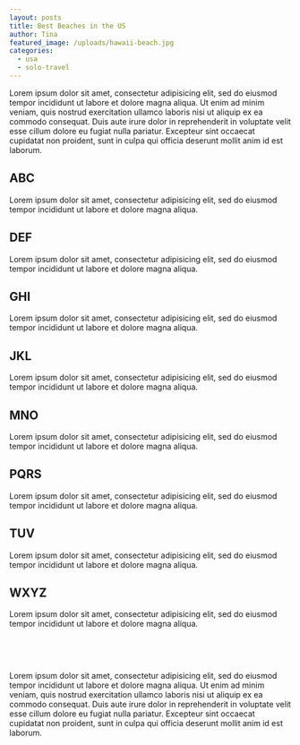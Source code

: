 ```yaml
---
layout: posts
title: Best Beaches in the US
author: Tina
featured_image: /uploads/hawaii-beach.jpg
categories:
  - usa
  - solo-travel
---
```



Lorem ipsum dolor sit amet, consectetur adipisicing elit, sed do eiusmod tempor incididunt ut labore et dolore magna aliqua. Ut enim ad minim veniam, quis nostrud exercitation ullamco laboris nisi ut aliquip ex ea commodo consequat. Duis aute irure dolor in reprehenderit in voluptate velit esse cillum dolore eu fugiat nulla pariatur. Excepteur sint occaecat cupidatat non proident, sunt in culpa qui officia deserunt mollit anim id est laborum.

## ABC

Lorem ipsum dolor sit amet, consectetur adipisicing elit, sed do eiusmod tempor incididunt ut labore et dolore magna aliqua.

## DEF

Lorem ipsum dolor sit amet, consectetur adipisicing elit, sed do eiusmod tempor incididunt ut labore et dolore magna aliqua.

## GHI

Lorem ipsum dolor sit amet, consectetur adipisicing elit, sed do eiusmod tempor incididunt ut labore et dolore magna aliqua.

## JKL

Lorem ipsum dolor sit amet, consectetur adipisicing elit, sed do eiusmod tempor incididunt ut labore et dolore magna aliqua.

## MNO

Lorem ipsum dolor sit amet, consectetur adipisicing elit, sed do eiusmod tempor incididunt ut labore et dolore magna aliqua.

## PQRS

Lorem ipsum dolor sit amet, consectetur adipisicing elit, sed do eiusmod tempor incididunt ut labore et dolore magna aliqua.

## TUV

Lorem ipsum dolor sit amet, consectetur adipisicing elit, sed do eiusmod tempor incididunt ut labore et dolore magna aliqua.

## WXYZ

Lorem ipsum dolor sit amet, consectetur adipisicing elit, sed do eiusmod tempor incididunt ut labore et dolore magna aliqua.

&nbsp;

&nbsp;

Lorem ipsum dolor sit amet, consectetur adipisicing elit, sed do eiusmod tempor incididunt ut labore et dolore magna aliqua. Ut enim ad minim veniam, quis nostrud exercitation ullamco laboris nisi ut aliquip ex ea commodo consequat. Duis aute irure dolor in reprehenderit in voluptate velit esse cillum dolore eu fugiat nulla pariatur. Excepteur sint occaecat cupidatat non proident, sunt in culpa qui officia deserunt mollit anim id est laborum.
